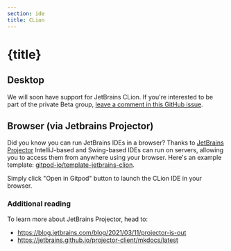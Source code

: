 ```yaml
---
section: ide
title: CLion
---
```


<script context="module">
  export const prerender = true;
</script>

# {title}

## Desktop

We will soon have support for JetBrains CLion. If you're interested to be part of the private Beta group, [leave a comment in this GitHub issue](https://github.com/gitpod-io/gitpod/issues/6342).

## Browser (via Jetbrains Projector)

Did you know you can run JetBrains IDEs in a browser? Thanks to [JetBrains Projector](https://lp.jetbrains.com/projector/) IntelliJ-based and Swing-based IDEs can run on servers, allowing you to access them from anywhere using your browser. Here's an example template: [gitpod-io/template-jetbrains-clion](https://github.com/gitpod-io/template-jetbrains-clion).

Simply click "Open in Gitpod" button to launch the CLion IDE in your browser.

### Additional reading

To learn more about JetBrains Projector, head to:

- https://blog.jetbrains.com/blog/2021/03/11/projector-is-out
- https://jetbrains.github.io/projector-client/mkdocs/latest

